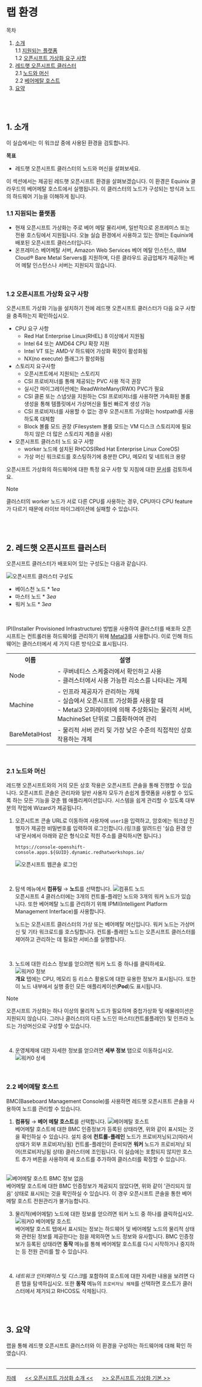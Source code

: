 # 랩 환경

목차
1. [소개](./lab_review.md#1-소개)<br>
   1.1 [지원되는 플랫폼](./lab_review.md#11-지원되는-플랫폼)<br>
   1.2 [오픈시프트 가상화 요구 사항](./lab_review.md#12-오픈시프트-가상화-요구-사항)<br>
2. [레드햇 오픈시프트 클러스터](./lab_review.md#2-레드햇-오픈시프트-클러스터)<br>
   2.1 [노드와 머신](./lab_review.md#21-노드와-머신)<br>
   2.2 [베어메탈 호스트](./lab_review.md#22-베어메탈-호스트)<br>
3. [요약](./lab_review.md#3-요약)
<br>
<br>

## 1. 소개

이 실습에서는 이 워크샵 중에 사용된 환경을 검토합니다.
<br>

**목표**
* 레드햇 오픈시프트 클러스터의 노드와 머신을 살펴보세요.

이 섹션에서는 제공된 레드햇 오픈시프트 환경을 살펴보겠습니다. 이 환경은 Equinix 클라우드의 베어메탈 호스트에서 실행됩니다. 이 클러스터의 노드가 구성되는 방식과 노드의 하드웨어 기능을 이해하게 됩니다.
<br>

### 1.1 지원되는 플랫폼

* 현재 오픈시프트 가상화는 주로 베어 메탈 물리서버, 일반적으로 온프레미스 또는 전용 호스팅에서 지원됩니다. 오늘 실습 환경에서 사용하고 있는 장비는 Equinix에 배포된 오픈시프트 클러스터입니다.
* 온프레미스 베어메탈 서버, Amazon Web Services 베어 메탈 인스턴스, IBM Cloud® Bare Metal Servers를 지원하며, 다른 클라우드 공급업체가 제공하는 베어 메탈 인스턴스나 서버는 지원되지 않습니다.
<br>

### 1.2 오픈시프트 가상화 요구 사항

오픈시프트 가상화 기능을 설치하기 전에 레드햇 오픈시프트 클러스터가 다음 요구 사항을 충족하는지 확인하십시오.

* CPU 요구 사항
  + Red Hat Enterprise Linux(RHEL) 8 이상에서 지원됨
  + Intel 64 또는 AMD64 CPU 확장 지원
  + Intel VT 또는 AMD-V 하드웨어 가상화 확장이 활성화됨
  + NX(no execute) 플래그가 활성화됨
* 스토리지 요구사항
  + 오픈시프트에서 지원되는 스토리지
  + CSI 프로비저너를 통해 제공되는 PVC 사용 적극 권장
  + 실시간 마이그레이션에는 ReadWriteMany(RWX) PVC가 필요
  + CSI 클론 또는 스냅샷을 지원하는 CSI 프로비저너를 사용하면 가속화된 볼륨 생성을 통해 템플릿에서 가상머신을 훨씬 빠르게 생성 가능
  + CSI 프로비저너를 사용할 수 없는 경우 오픈시프트 가상화는 hostpath를 사용하도록 대체함
  + Block 볼륨 모드 권장 (Filesystem 볼륨 모드는 VM 디스크 스토리지에 필요하지 않은 더 많은 스토리지 계층을 사용)
* 오픈시프트 클러스터 노드 요구 사항
  + worker 노드에 설치된 RHCOS(Red Hat Enterprise Linux CoreOS)
  + 가상 머신 워크로드를 호스팅하기에 충분한 CPU, 메모리 및 네트워크 용량

오픈시프트 가상화의 하드웨어에 대한 특정 요구 사항 및 지침에 대한 [문서](https://docs.openshift.com/container-platform/4.16/virt/install/preparing-cluster-for-virt.html)를 검토하세요.
<br>

> [!NOTE]
> 클러스터의 worker 노드가 서로 다른 CPU를 사용하는 경우, CPU마다 CPU feature가 다르기 때문에 라이브 마이그레이션에 실패할 수 있습니다.
<br>
<br>

## 2. 레드햇 오픈시프트 클러스터

오픈시프트 클러스터가 배포되어 있는 구성도는 다음과 같습니다.

<img src="lab-images/lab_review--2_system_layout.png" title="100px" alt="오픈시프트 클러스터 구성도"> <br>

* 베이스천 노드 * 1*ea*
* 마스터 노드 * 3*ea*
* 워커 노드 * 3*ea*
<br>

IPI(Installer Provisioned Infrastructure) 방법을 사용하여 클러스터를 배포하 오픈시프트는 컨트롤러용 하드웨어를 관리하기 위해 [Metal3](https://metal3.io/)를 사용합니다. 이로 인해 하드웨어는 클러스터에서 세 가지 다른 방식으로 표시됩니다.
<br>
<body>
    <table>
        <tr>
            <th>이름</th>
            <th>설명</th>
        </tr>
        <tr>
            <td>Node</td>
            <td>- 쿠버네티스 스케줄러에서 확인하고 사용 <br> - 클러스터에서 사용 가능한 리소스를 나타내는 개체</td>
        </tr>
        <tr>
            <td>Machine</td>
            <td>- 인프라 제공자가 관리하는 개체 <br> - 실습에서 오픈시프트 가상화를 사용할 때 <br> - Metal3 오퍼레이터에 의해 추상화되는 물리적 서버, MachineSet 단위로 그룹화하여여 관리 </td>
        </tr>
        <tr>
            <td>BareMetalHost</td>
            <td>- 물리적 서버 관리 및 가장 낮은 수준의 직접적인 상호 작용하는 개체</td>
        </tr>
    </table>
</body>
<br>

### 2.1 노드와 머신

레드햇 오픈시프트와의 거의 모든 상호 작용은 오픈시프트 콘솔을 통해 진행할 수 있습니다. 오픈시프트 콘솔은 관리자와 일반 사용자 모두가 손쉽게 플랫폼을 사용할 수 있도록 하는 모든 기능을 갖춘 웹 애플리케이션입니다. 시스템을 쉽게 관리할 수 있도록 대부분의 작업에 Wizard가 제공됩니다.

1. 오픈시트프 콘솔 URL로 이동하여 사용자에 `user1`을 입력하고, 암호에는 워크샵 진행자가 제공한 비밀번호를 입력하여 로그인합니다.(링크를 알려드린 '실습 환경 안내'문서에서 아래와 같은 형식으로 적힌 주소를 클릭하시면 됩니다.)

   ```
   https://console-openshift-console.apps.${GUID}.dynamic.redhatworkshops.io/
   ```
   <img src="new_images/400_console-login.png" title="100px" alt="오픈시프트 웹콘솔 로그인"> <br> 
<br>

2. 탐색 메뉴에서 **컴퓨팅** → **노드**를 선택합니다.
   <img src="lab-images/lab_review--2.1.2_Compute_Nodes.png" title="100px" alt="컴퓨트 노드"> <br> 
   오픈시프트 4 클러스터에는 3개의 컨트롤-플레인 노드와 3개의 워커 노드가 있습니다. 또한 베어메탈 노드를 관리하기 위해 IPMI(Intelligent Platform Management Interface)를 사용합니다.

   노드는 오픈시프트 클러스터의 가상 또는 베어메탈 머신입니다. 워커 노드는 가상머신 및 기타 워크로드를 호스팅합니다. 컨트롤-플레인 노드는 오픈시프트 클러스터를 제어하고 관리하는 데 필요한 서비스를 실행합니다.
<br>

3. 노드에 대한 리소스 정보를 얻으려면 워커 노드 중 하나를 클릭하세요.
   <img src="lab-images/lab_review--2.1.3_Worker0_Information.png" title="100px" alt="워커0 정보"> <br> 
   **개요** 탭에는 CPU, 메모리 등 리소스 활용도에 대한 유용한 정보가 표시됩니다. 또한 이 노드 내부에서 실행 중인 모든 애플리케이션(**Pod**)도 표시됩니다.

> [!NOTE]
> 오픈시프트 가상화는 하나 이상의 물리적 노드가 필요하며 중첩가상화 및 에뮬레이션은 지원되지 않습니다. 그러나 클러스터의 다른 노드인 마스터(컨트롤플레인) 및 인프라 노드는 가상머신으로 구성할 수 있습니다.
<br>

4. 운영체제에 대한 자세한 정보를 얻으려면 **세부 정보** 탭으로 이동하십시오.
   <img src="lab-images/lab_review--2.1.4_Worker0_Details.png" title="100px" alt="워커0 상세"> <br>
<br>

### 2.2 베어메탈 호스트

BMC(Baseboard Management Console)를 사용하면 레드햇 오픈시프트 콘솔을 사용하여 노드를 관리할 수 있습니다.

1. **컴퓨팅** → **베어 메탈 호스트**를 선택합니다.
   <img src="lab-images/lab_review--2.2.1_BMHosts.png" title="100px" alt="베어메탈 호스트"> <br>
   베어메탈 호스트에 대한 BMC 인증정보가 등록된 상태라면, 위와 같이 표시되는 것을 확인하실 수 있습니다.
   설치 중에 **컨트롤-플레인** 노드가 프로비저닝되고(따라서 상태가 외부 프로비저닝됨) 컨트롤-플레인이 준비되면 **워커** 노드가 프로비저닝 되어(프로비저닝됨 상태) 클러스터에 조인됩니다. 이 실습에는 포함되지 않지만 호스트 추가 버튼을 사용하여 새 호스트를 추가하여 클러스터를 확장할 수 있습니다.
<br>
   <img src="new_images/400_baremetal-hosts.png" title="100px" alt="베어메탈 호스트 BMC 정보 없음"> <br>
   베어메탈 호스트에 대한 BMC 인증정보가 제공되지 않았다면, 위와 같이 '관리되지 않음' 상태로 표시되는 것을 확인하실 수 있습니다.
   이 경우 오픈시프트 콘솔을 통한 베어메탈 호스트 전원관리가 불가능합니다.
<br>

3. 물리적(베어메탈) 노드에 대한 정보를 얻으려면 워커 노드 중 하나를 클릭하십시오.
   <img src="lab-images/lab_review--2.2.2_Worker0_BMhost.png" title="100px" alt="워커0 베어메탈 호스트"> <br>
   베어메탈 호스트 탭에서 표시되는 정보는 하드웨어 및 베어메탈 노드의 물리적 상태와 관련된 정보를 제공한다는 점을 제외하면 노드 정보와 유사합니다. BMC 인증정보가 등록된 상태라면 **동작** 메뉴를 통해 베어메탈 호스트를 다시 시작하거나 중지하는 등 전원 관리를 할 수 있습니다.
<br>

4. *네트워크 인터페이스* 및 *디스크*를 포함하여 호스트에 대한 자세한 내용을 보려면 다른 탭을 탐색하십시오. 또한 **동작** 메뉴의 `프로비저닝 해제`를 선택하면 호스트가 클러스터에서 제거되고 RHCOS도 삭제됩니다.
<br>
<br>

## 3. 요약

랩을 통해 레드햇 오픈시프트 클러스터와 이 환경을 구성하는 하드웨어에 대해 확인 하였습니다.
<br>
<br>

------
[차례](../../README.md) &nbsp;&nbsp;&nbsp;&nbsp; [<< 오픈시프트 가상화 소개 <<](./openshift_virt_overview.md) &nbsp;&nbsp;&nbsp;&nbsp; [>> 오픈시프트 가상화 기본 >>](./openshift_virt_basic.md)
